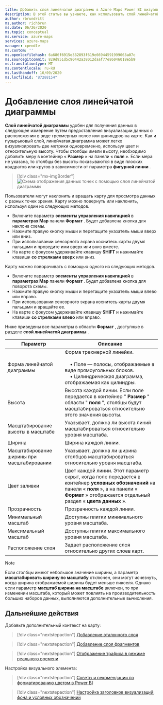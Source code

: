 ```yaml
---
title: Добавить слой линейчатой диаграммы в Azure Maps Power BI визуальный элемент | Карты Microsoft Azure
description: В этой статье вы узнаете, как использовать слой линейчатой диаграммы в визуальном элементе Microsoft Azure Maps для Power BI.
author: rbrundritt
ms.author: richbrun
ms.date: 06/26/2020
ms.topic: conceptual
ms.service: azure-maps
services: azure-maps
manager: cpendle
ms.custom: ''
ms.openlocfilehash: 6a686f6915e332893f619e66944591999063a07c
ms.sourcegitcommit: 829d951d5c90442a38012daaf77e86046018e5b9
ms.translationtype: MT
ms.contentlocale: ru-RU
ms.lasthandoff: 10/09/2020
ms.locfileid: "87288154"
---
```

# <a name="add-a-bar-chart-layer"></a>Добавление слоя линейчатой диаграммы

**Слой линейчатой диаграммы** удобен для получения данных в следующее измерение путем предоставления визуализации данных о расположении в виде трехмерных полос или цилиндров на карте. Как и пузырьковый слой, линейчатая диаграмма может легко визуализировать две метрики одновременно, используя цвет и относительную высоту. Чтобы столбцы имели высоту, необходимо добавить меру в контейнер « **Размер** » на панели « **поля** ». Если мера не указана, то столбцы без высоты показываются в виде плоских квадратов или кругов в зависимости от параметра **фигурной линии** .

> [!div class="mx-imgBorder"]
> ![Схема отображения данных точек с помощью слоя линейчатой диаграммы](media/power-bi-visual/bar-chart-layer-styled.png)

Пользователи могут наклонить и вращать карту для просмотра данных с разных точек зрения. Карту можно повернуть или наклонить, используя один из следующих методов.

-   Включите параметр **элементы управления навигацией** в **параметрах Map** панели **Формат** . Будет добавлена кнопка для наклона схемы.
-   Нажмите правую кнопку мыши и перетащите указатель мыши вверх или вниз.
-   При использовании сенсорного экрана коснитесь карты двумя пальцами и проведите ими вверх или вниз вместе.
-   На карте с фокусом удерживайте клавишу **SHIFT** и нажимайте клавиши **со стрелками** **вверх** или вниз.

Карту можно поворачивать с помощью одного из следующих методов.

-   Включите параметр **элементы управления навигацией** в **параметрах Map** панели **Формат** . Будет добавлена кнопка для поворота схемы.
-   Нажмите правую кнопку мыши и перетащите указатель мыши влево или вправо.
-   При использовании сенсорного экрана коснитесь карты двумя пальцами и вращайте ее.
-   На карте с фокусом удерживайте клавишу **SHIFT** и нажимайте клавиши **со стрелками** **влево** или вправо.

Ниже приведены все параметры в области **Формат** , доступные в разделе **слой линейчатой диаграммы** .

| Параметр              | Описание      |
|----------------------|------------------|
| Форма линейчатой диаграммы            | Форма трехмерной линейки.<br/><br/>&nbsp;&nbsp;&nbsp;&nbsp;• Поле — полосы, отображаемые в виде прямоугольных блоков.<br/>&nbsp;&nbsp;&nbsp;&nbsp;• Цилиндрическая диаграмма, отображаемая как цилиндры. |
| Высота               | Высота каждой линии. Если поле передается в контейнер " **Размер** " области " **поля** ", столбцы будут масштабироваться относительно этого значения высоты. |
| Масштабирование высоты в масштабе | Указывает, должна ли высота линий масштабироваться относительно уровня масштаба. |
| Ширина                | Ширина каждой линии.  |
| Масштабирование ширины при масштабировании  | Указывает, должна ли ширина столбцов масштабироваться относительно уровня масштаба.  |
| Цвет заливки           | Цвет каждой линии. Этот параметр скрыт, когда поле передается в контейнер **условных обозначений** на панели « **поля** », а на панели « **Формат** » отображается отдельный раздел « **цвета данных** ». |
| Прозрачность         | Прозрачность каждой линии. |
| Минимальный масштаб             | Доступны плитки минимального уровня масштаба. |
| Максимальный масштаб             | Доступны плитки максимального уровня масштаба. |
| Расположение слоя       | Задает расположение слоя относительно других слоев карт. |

> [!NOTE]
> Если столбцы имеют небольшое значение ширины, а параметр **масштабировать ширину по масштабу** отключен, они могут исчезнуть, когда ширина отображаемой ширины будет меньше пикселя. Однако если параметр **масштаб ширина на масштабе** включен, то при изменении масштаба, который может повлиять на производительность больших наборов данных, выполняются дополнительные вычисления.

## <a name="next-steps"></a>Дальнейшие действия

Добавьте дополнительный контекст на карту:

> [!div class="nextstepaction"]
> [Добавление эталонного слоя](power-bi-visual-add-reference-layer.md)

> [!div class="nextstepaction"]
> [Добавление слоя фрагментов](power-bi-visual-add-tile-layer.md)

> [!div class="nextstepaction"]
> [Отображение трафика в режиме реального времени](power-bi-visual-show-real-time-traffic.md)

Настройка визуального элемента:

> [!div class="nextstepaction"]
> [Советы и рекомендации по форматированию цветом в Power BI](https://docs.microsoft.com/power-bi/visuals/service-tips-and-tricks-for-color-formatting)

> [!div class="nextstepaction"]
> [Настройка заголовков визуализаций, фона и условных обозначений](https://docs.microsoft.com/power-bi/visuals/power-bi-visualization-customize-title-background-and-legend)
